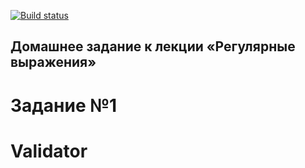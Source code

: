 [![Build status](https://ci.appveyor.com/api/projects/status/dt1f0vv2kvdglm2h?svg=true)](https://ci.appveyor.com/project/ZavyalovAndrei/validator)

## Домашнее задание к лекции «Регулярные выражения»
# Задание №1
# Validator